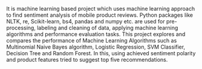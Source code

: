It is machine learning based project which uses machine learning approach to find sentiment analysis of mobile product reviews. Python packages like NLTK, re, Scikit-learn, bs4, pandas and numpy etc. are used for pre-processing, labeling and cleaning of data, applying machine learning algorithms and performance evaluation tasks.
This project explores and compares the performance of Machine Learning Algorithms such as Multinomial Naive Bayes algorithm, Logistic Regression, SVM Classifier, Decision Tree and Random Forest. In this, using achieved sentiment polarity and product features tried to suggest top five recommendations.
